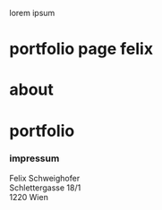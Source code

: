 lorem ipsum

# portfolio page felix 
# about
# portfolio
### impressum
Felix Schweighofer  
Schlettergasse 18/1  
1220 Wien  
